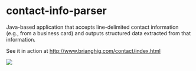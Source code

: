 contact-info-parser
===================

Java-based application that accepts line-delimited contact information (e.g., from a business card) and outputs structured data extracted from that information.

See it in action at http://www.brianghig.com/contact/index.html


![](https://github.com/brianghig/contact-info-parser/tree/master/doc/BusinessCardParserDesign.jpg)